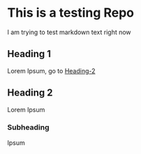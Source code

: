 # This is a testing Repo
I am trying to test markdown text right now

## Heading 1
Lorem Ipsum, go to [Heading-2](#Heading-2)

## Heading 2
Lorem Ipsum

### Subheading
Ipsum

